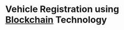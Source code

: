 # Vehicle Registration using [Blockchain]([www.blockchain.com](https://www.simplilearn.com/tutorials/blockchain-tutorial/blockchain-technology#:~:text=Blockchain%20is%20a%20method%20of,computers%20participating%20in%20the%20blockchain.)https://www.simplilearn.com/tutorials/blockchain-tutorial/blockchain-technology#:~:text=Blockchain%20is%20a%20method%20of,computers%20participating%20in%20the%20blockchain.) Technology

